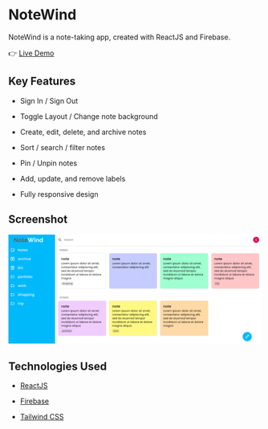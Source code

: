 # NoteWind

NoteWind is a note-taking app, created with ReactJS and Firebase.

👉 [Live Demo](https://notewind.netlify.app/)

## Key Features

- Sign In / Sign Out

- Toggle Layout / Change note background

- Create, edit, delete, and archive notes

- Sort / search / filter notes

- Pin / Unpin notes

- Add, update, and remove labels

- Fully responsive design

## Screenshot

![screenshot](./src//assets//images//screenshot.png)

## Technologies Used

- [ReactJS](https://reactjs.org/)

- [Firebase](https://firebase.google.com/)

- [Tailwind CSS](https://tailwindcss.com/)
